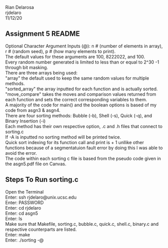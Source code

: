 <p>Rian Delarosa<br>
rjdelaro<br>
11/12/20</p>

Assignment 5 README
---------------
<p>Optional Character Argument Inputs (@): n # (number of elements in array), r # (random seed), p # (how many elements to print).<br>
The default values for these arguments are 100, 8222022, and 100.<br>
Every random number generated is limited to less than or equal to 2^30 -1 through bit masking.<br>
There are three arrays being used: <br>
"array" the default used to keep the same random values for multiple methods.<br>
"sorted_array" the array inputted for each function and is actually sorted.<br>
"move_compare" takes the moves and comparison values returned from each function and sets the correct corresponding variables to them.<br>
A majority of the code for main() and the boolean options is based of my code from asgn3 & asgn4.<br>
There are four sorting methods: Bubble (-b), Shell (-s), Quick (-q), and Binary Insertion (-i)<br>
Each method has their own respective option, .c and .h files that connect to sorting.c<br>
If -A is inputted no sorting method will be printed twice.<br>
Quick sort indexing for its function call and print is + 1 unllike other functions because of a segmentatuion fault error by doing this I was able to avoid the error.<br>
The code within each sorting c file is based from the pseudo code given in the asgn5.pdf file on Canvas.</p>

Steps To Run sorting.c
---------------
<p>Open the Terminal<br>
Enter: ssh rjdelaro@unix.ucsc.edu<br>
Enter: PASSWORD<br>
Enter: cd rjdelaro<br>
Enter: cd asgn5<br>
Enter: ls<br>
Make sure that Makefile, sorting.c, bubble.c, quick.c, shell.c, binary.c and respective counterparts are listed.<br>
Enter: make<br>
Enter: ./sorting -@<br>

